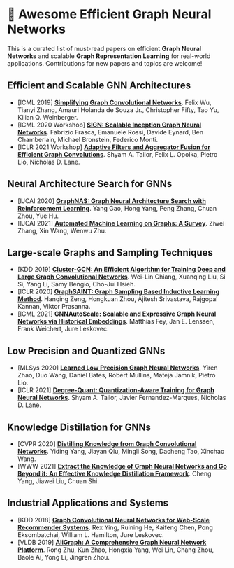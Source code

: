 # 🚀 Awesome Efficient Graph Neural Networks

This is a curated list of must-read papers on efficient **Graph Neural Networks** and scalable **Graph Representation Learning** for real-world applications. 
Contributions for new papers and topics are welcome!

## Efficient and Scalable GNN Architectures
- [ICML 2019] [**Simplifying Graph Convolutional Networks**](https://arxiv.org/abs/1902.07153). Felix Wu, Tianyi Zhang, Amauri Holanda de Souza Jr., Christopher Fifty, Tao Yu, Kilian Q. Weinberger.
- [ICML 2020 Workshop] [**SIGN: Scalable Inception Graph Neural Networks**](https://arxiv.org/abs/2004.11198). Fabrizio Frasca, Emanuele Rossi, Davide Eynard, Ben Chamberlain, Michael Bronstein, Federico Monti.
- [ICLR 2021 Workshop] [**Adaptive Filters and Aggregator Fusion for Efficient Graph Convolutions**](https://arxiv.org/abs/2104.01481). Shyam A. Tailor, Felix L. Opolka, Pietro Liò, Nicholas D. Lane.

## Neural Architecture Search for GNNs
- [IJCAI 2020] [**GraphNAS: Graph Neural Architecture Search with Reinforcement Learning**](). Yang Gao, Hong Yang, Peng Zhang, Chuan Zhou, Yue Hu.
- [IJCAI 2021] [**Automated Machine Learning on Graphs: A Survey**](https://arxiv.org/abs/2103.00742).
Ziwei Zhang, Xin Wang, Wenwu Zhu.

## Large-scale Graphs and Sampling Techniques
- [KDD 2019] [**Cluster-GCN: An Efficient Algorithm for Training Deep and Large Graph Convolutional Networks**](https://arxiv.org/abs/1905.07953). Wei-Lin Chiang, Xuanqing Liu, Si Si, Yang Li, Samy Bengio, Cho-Jui Hsieh.
- [ICLR 2020] [**GraphSAINT: Graph Sampling Based Inductive Learning Method**](https://arxiv.org/abs/1907.04931). Hanqing Zeng, Hongkuan Zhou, Ajitesh Srivastava, Rajgopal Kannan, Viktor Prasanna.
- [ICML 2021] [**GNNAutoScale: Scalable and Expressive Graph Neural Networks via Historical Embeddings**](https://arxiv.org/abs/2106.05609). Matthias Fey, Jan E. Lenssen, Frank Weichert, Jure Leskovec.

## Low Precision and Quantized GNNs
- [MLSys 2020] [**Learned Low Precision Graph Neural Networks**](https://arxiv.org/abs/2009.09232). Yiren Zhao, Duo Wang, Daniel Bates, Robert Mullins, Mateja Jamnik, Pietro Lio.
- [ICLR 2021] [**Degree-Quant: Quantization-Aware Training for Graph Neural Networks**](https://arxiv.org/abs/2008.05000). Shyam A. Tailor, Javier Fernandez-Marques, Nicholas D. Lane.

## Knowledge Distillation for GNNs
- [CVPR 2020] [**Distilling Knowledge from Graph Convolutional Networks**](https://arxiv.org/abs/2003.10477). Yiding Yang, Jiayan Qiu, Mingli Song, Dacheng Tao, Xinchao Wang.
- [WWW 2021] [**Extract the Knowledge of Graph Neural Networks and Go Beyond it: An Effective Knowledge Distillation Framework**](https://arxiv.org/abs/2103.02885). Cheng Yang, Jiawei Liu, Chuan Shi.

## Industrial Applications and Systems
- [KDD 2018] [**Graph Convolutional Neural Networks for Web-Scale Recommender Systems**](https://arxiv.org/abs/1806.01973). Rex Ying, Ruining He, Kaifeng Chen, Pong Eksombatchai, William L. Hamilton, Jure Leskovec.
- [VLDB 2019] [**AliGraph: A Comprehensive Graph Neural Network Platform**](https://arxiv.org/abs/1902.08730). Rong Zhu, Kun Zhao, Hongxia Yang, Wei Lin, Chang Zhou, Baole Ai, Yong Li, Jingren Zhou.
